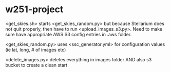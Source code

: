 # w251-project

<get_skies.sh> starts <get_skies_random.py> but because Stellarium does not quit properly, then have to run <upload_images_s3.py>.  Need to make sure have appropriate AWS S3 config entries in .aws folder.

<get_skies_random.py> uses <ssc_generator.yml> for configuration values (ie lat, long, # of images etc)

<delete_images.py> deletes everything in images folder AND also s3 bucket to create a clean start


